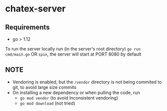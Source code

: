 # chatex-server

## Requirements
 - go > 1.12

To run the server locally run (in the server's root directory) ` go run cmd/main.go ` OR ` spin `, the server will start at PORT 8080 by default
## NOTE
 - Vendoring is enabled, but the ` /vendor ` directory is not being commited to git, to avoid large size commits
 - On installing a new dependency or when pulling the code, run 
   - ` go mod vendor ` (to avoid Inconsistent vendoring)
   - ` go mod download ` (not tried)
